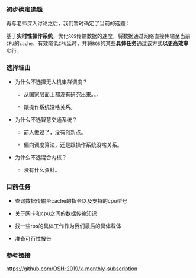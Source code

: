### 初步确定选题

再与老师深入讨论之后，我们暂时确定了当前的选题：

基于**实时性操作系统**，优化`ROS`传输数据的速度，将数据通过网络直接传输至当前`CPU`的`cache`，有效降低`CPU`延时，并将`ROS`的某些**具体任务**通过该方式**以更高效率**实行。

### 选择理由

- 为什么不选择无人机集群调度？
  
  - 从国家层面上都没有研究出来。。。
  
  - 跟操作系统没啥关系。

- 为什么不选智慧交通系统？
  
  - 前人做过了，没有创新点。
  
  - 偏向调度算法，还是跟操作系统没啥关系。

- 为什么不选混合内核？
  
  - 没有什么资料。

### 目前任务

- 查询数据传输至cache的指令以及支持的cpu型号

- 关于网卡和cpu之间的数据传输知识

- 找一些ros的具体工作作为我们最后的具体载体

- 准备可行性报告

### 参考链接

https://github.com/OSH-2019/x-monthly-subscription


